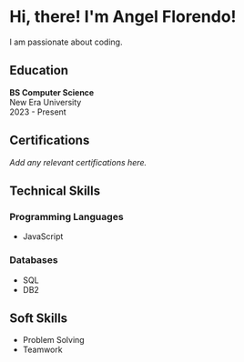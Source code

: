 # Hi, there! I'm Angel Florendo!

I am passionate about coding.

## Education
**BS Computer Science**  
New Era University  
2023 - Present

## Certifications
*Add any relevant certifications here.*

## Technical Skills

### Programming Languages
- JavaScript

### Databases
- SQL
- DB2

## Soft Skills
- Problem Solving
- Teamwork



